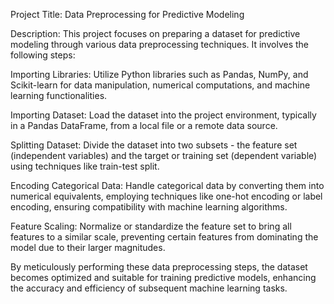 Project Title: Data Preprocessing for Predictive Modeling

Description:
This project focuses on preparing a dataset for predictive modeling through various data preprocessing techniques. It involves the following steps:

Importing Libraries: Utilize Python libraries such as Pandas, NumPy, and Scikit-learn for data manipulation, numerical computations, and machine learning functionalities.

Importing Dataset: Load the dataset into the project environment, typically in a Pandas DataFrame, from a local file or a remote data source.

Splitting Dataset: Divide the dataset into two subsets - the feature set (independent variables) and the target or training set (dependent variable) using techniques like train-test split.

Encoding Categorical Data: Handle categorical data by converting them into numerical equivalents, employing techniques like one-hot encoding or label encoding, ensuring compatibility with machine learning algorithms.

Feature Scaling: Normalize or standardize the feature set to bring all features to a similar scale, preventing certain features from dominating the model due to their larger magnitudes.

By meticulously performing these data preprocessing steps, the dataset becomes optimized and suitable for training predictive models, enhancing the accuracy and efficiency of subsequent machine learning tasks.
